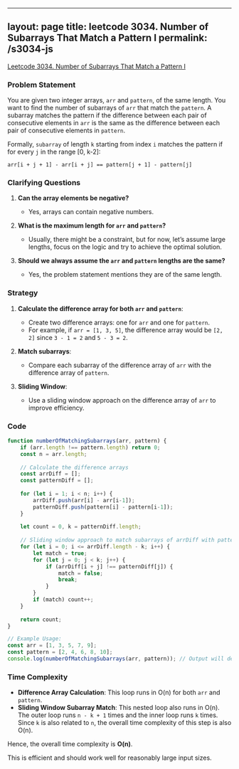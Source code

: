 
---
layout: page
title: leetcode 3034. Number of Subarrays That Match a Pattern I
permalink: /s3034-js
---
[Leetcode 3034. Number of Subarrays That Match a Pattern I](https://algoadvance.github.io/algoadvance/l3034)
### Problem Statement

You are given two integer arrays, `arr` and `pattern`, of the same length. You want to find the number of subarrays of `arr` that match the `pattern`. A subarray matches the pattern if the difference between each pair of consecutive elements in `arr` is the same as the difference between each pair of consecutive elements in `pattern`.

Formally, `subarray` of length `k` starting from index `i` matches the pattern if for every `j` in the range [0, k-2]:

`arr[i + j + 1] - arr[i + j] == pattern[j + 1] - pattern[j]`

### Clarifying Questions

1. **Can the array elements be negative?** 
   - Yes, arrays can contain negative numbers.
   
2. **What is the maximum length for `arr` and `pattern`?**
   - Usually, there might be a constraint, but for now, let’s assume large lengths, focus on the logic and try to achieve the optimal solution. 

3. **Should we always assume the `arr` and `pattern` lengths are the same?**
   - Yes, the problem statement mentions they are of the same length.

### Strategy

1. **Calculate the difference array for both `arr` and `pattern`**:
   - Create two difference arrays: one for `arr` and one for `pattern`.
   - For example, if `arr = [1, 3, 5]`, the difference array would be `[2, 2]` since `3 - 1 = 2` and `5 - 3 = 2`.
   
2. **Match subarrays**:
   - Compare each subarray of the difference array of `arr` with the difference array of `pattern`.
   
3. **Sliding Window**:
   - Use a sliding window approach on the difference array of `arr` to improve efficiency.

### Code

```javascript
function numberOfMatchingSubarrays(arr, pattern) {
    if (arr.length !== pattern.length) return 0;
    const n = arr.length;
    
    // Calculate the difference arrays
    const arrDiff = [];
    const patternDiff = [];
    
    for (let i = 1; i < n; i++) {
        arrDiff.push(arr[i] - arr[i-1]);
        patternDiff.push(pattern[i] - pattern[i-1]);
    }
    
    let count = 0, k = patternDiff.length;
    
    // Sliding window approach to match subarrays of arrDiff with patternDiff
    for (let i = 0; i <= arrDiff.length - k; i++) {
        let match = true;
        for (let j = 0; j < k; j++) {
            if (arrDiff[i + j] !== patternDiff[j]) {
                match = false;
                break;
            }
        }
        if (match) count++;
    }
    
    return count;
}

// Example Usage:
const arr = [1, 3, 5, 7, 9];
const pattern = [2, 4, 6, 8, 10];
console.log(numberOfMatchingSubarrays(arr, pattern)); // Output will depend on the arrays.
```

### Time Complexity

- **Difference Array Calculation**: This loop runs in O(n) for both `arr` and `pattern`.
- **Sliding Window Subarray Match**: This nested loop also runs in O(n). The outer loop runs `n - k + 1` times and the inner loop runs `k` times. Since `k` is also related to `n`, the overall time complexity of this step is also O(n).

Hence, the overall time complexity is **O(n)**.

This is efficient and should work well for reasonably large input sizes.